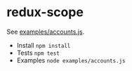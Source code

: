 # redux-scope

See [examples/accounts.js](./examples/accounts.js).

- Install `npm install`
- Tests `npm test`
- Examples `node examples/accounts.js`
